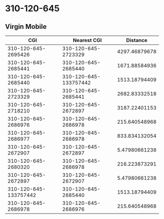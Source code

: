 # 310-120-645
## Virgin Mobile


| CGI | Nearest CGI | Distance |
|-----|-------------|----------|
| 310-120-645-2695426 | 310-120-645-2723329 | 4297.46879678 |
| 310-120-645-2685441 | 310-120-645-2685440 | 1671.88584936 |
| 310-120-645-2685440 | 310-120-645-133757442 | 1513.18794409 |
| 310-120-645-2723329 | 310-120-645-2685441 | 2682.83332518 |
| 310-120-645-2718210 | 310-120-645-2672897 | 3187.22401153 |
| 310-120-645-2686976 | 310-120-645-2686978 | 215.640548968 |
| 310-120-645-2686977 | 310-120-645-2686978 | 833.834132054 |
| 310-120-645-2672907 | 310-120-645-2672897 | 5.47980661238 |
| 310-120-645-2680320 | 310-120-645-2686978 | 216.223873291 |
| 310-120-645-2672897 | 310-120-645-2672907 | 5.47980661238 |
| 310-120-645-133757442 | 310-120-645-2685440 | 1513.18794409 |
| 310-120-645-2686978 | 310-120-645-2686976 | 215.640548968 |
